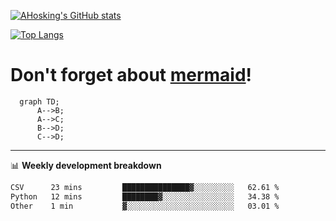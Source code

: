 [![AHosking's GitHub stats](https://github-readme-stats.vercel.app/api?username=ahosking&count_private=true&show_icons=true&theme=onedark&hide_rank=true&include_all_commits=true)](https://github.com/ahosking)

[![Top Langs](https://github-readme-stats.vercel.app/api/top-langs/?username=ahosking&layout=compact&theme=onedark)](https://github.com/ahosking)


# Don't forget about [mermaid](https://github.blog/2022-02-14-include-diagrams-markdown-files-mermaid/)!

```mermaid
  graph TD;
      A-->B;
      A-->C;
      B-->D;
      C-->D;
```
-------

📊 **Weekly development breakdown**

<!--START_SECTION:waka-->

```txt
CSV      23 mins         ███████████████▓░░░░░░░░░   62.61 %
Python   12 mins         ████████▓░░░░░░░░░░░░░░░░   34.38 %
Other    1 min           ▓░░░░░░░░░░░░░░░░░░░░░░░░   03.01 %
```

<!--END_SECTION:waka-->
